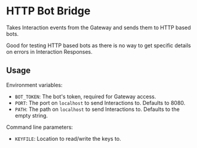 # HTTP Bot Bridge

Takes Interaction events from the Gateway and sends them to HTTP based bots.

Good for testing HTTP based bots as there is no way to get specific details on errors in Interaction Responses.

## Usage

Environment variables:

- `BOT_TOKEN`: The bot's token, required for Gateway access.
- `PORT`: The port on `localhost` to send Interactions to. Defaults to 8080.
- `PATH`: The path on `localhost` to send Interactions to. Defaults to the empty string.

Command line parameters:

- `KEYFILE`: Location to read/write the keys to.

